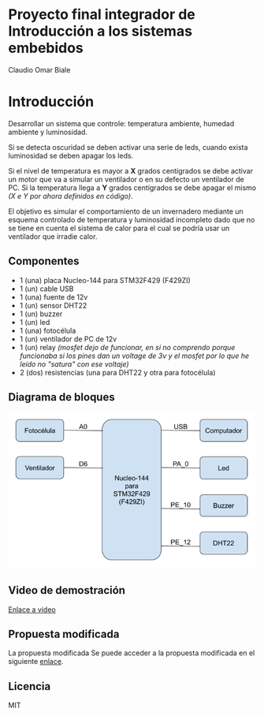 # Proyecto final integrador de Introducción a los sistemas embebidos
Claudio Omar Biale

# Introducción

Desarrollar un sistema que controle: temperatura ambiente, humedad ambiente y luminosidad.

Si se detecta oscuridad se deben activar una serie de leds, cuando exista luminosidad se deben apagar los leds.

Si el nivel de temperatura es mayor a **X** grados centígrados se debe activar un motor que va a simular un ventilador o en su defecto un ventilador de PC. Si la temperatura llega a **Y** grados centígrados se debe apagar el mismo *(X e Y por ahora definidos en código)*.

El objetivo es simular el comportamiento de un invernadero mediante un esquema controlado de temperatura y luminosidad incompleto dado que no se tiene en cuenta el sistema de calor para el cual se podría usar un ventilador que irradie calor.

## Componentes

- 1 (una) placa Nucleo-144 para STM32F429 (F429ZI)
- 1 (un) cable USB
- 1 (una) fuente de 12v
- 1 (un) sensor DHT22
- 1 (un) buzzer
- 1 (un) led
- 1 (una) fotocélula
- 1 (un) ventilador de PC de 12v
- 1 (un) relay *(mosfet dejo de funcionar, en si no comprendo porque funcionaba si los pines dan un voltage de 3v y el mosfet por lo que he leido no "satura" con ese voltaje)*
- 2 (dos) resistencias (una para DHT22 y otra para fotocélula) 

## Diagrama de bloques

![Diagrama de bloques](anexos/diagrama_ise.png)

## Video de demostración

[Enlace a video](https://youtu.be/RvUnlnfcPi0)

## Propuesta modificada

La propuesta modificada Se puede acceder a la propuesta modificada en el siguiente [enlace](anexos/ISE%20-%20propuesta%20modificada.pdf). 

## Licencia

MIT
